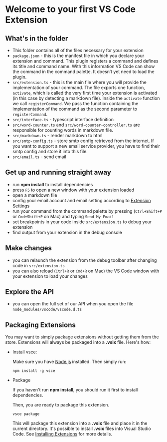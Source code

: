 # Welcome to your first VS Code Extension

## What's in the folder
* This folder contains all of the files necessary for your extension
* `package.json` - this is the manifest file in which you declare your extension and command.
This plugin registers a command and defines its title and command name. With this information
VS Code can show the command in the command palette. It doesn’t yet need to load the plugin.
* `src/extension.ts` - this is the main file where you will provide the implementation of your command.
The file exports one function, `activate`, which is called the very first time your extension is
activated (in this case by detecting a markdown file). Inside the `activate` function we call `registerCommand`.
We pass the function containing the implementation of the command as the second parameter to
`registerCommand`.
* `src/interface.ts` - typescript interface definition
* `src/word-counter.ts` and `src/word-counter-controller.ts` are responsible for counting words in markdown file.
* `src/markdown.ts` - render markdown to html
* `src/smtp-config.ts` - store smtp config retrieved from the internet. If you want to support a new email service provider,
you have to find their smtp config and store it into this file.
* `src/email.ts` - send email

## Get up and running straight away
* run **npm install** to install dependencies
* press `F5` to open a new window with your extension loaded
* open a markdown file
* config your email account and email setting according to [Extension Settings](README.md#Settings)
* run your command from the command palette by pressing (`Ctrl+Shift+P` or `Cmd+Shift+P` on Mac) and typing `Send My Email`
* set breakpoints in your code inside `src/extension.ts` to debug your extension
* find output from your extension in the debug console

## Make changes
* you can relaunch the extension from the debug toolbar after changing code in `src/extension.ts`
* you can also reload (`Ctrl+R` or `Cmd+R` on Mac) the VS Code window with your extension to load your changes

## Explore the API
* you can open the full set of our API when you open the file `node_modules/vscode/vscode.d.ts`

<h2 id="Packaging"> Packaging Extensions</h2>

You may want to simply package extensions without getting them from the store. Extensions will always be packaged into a **.vsix** file. Here's how:

* Install vsce:

  Make sure you have [Node.js](https://nodejs.org/) installed. Then simply run:

  ```
  npm install -g vsce
  ```

* Package

  If you haven't run **npm install**, you should run it first to install dependencies.

  Then, you are ready to package this extension.

  ```
  vsce package
  ```

  This will package this extension into a **.vsix** file and place it in the current directory. It's possible to install **.vsix** files into Visual Studio Code. See [Installing Extensions](http://code.visualstudio.com/docs/extensions/install-extension) for more details.